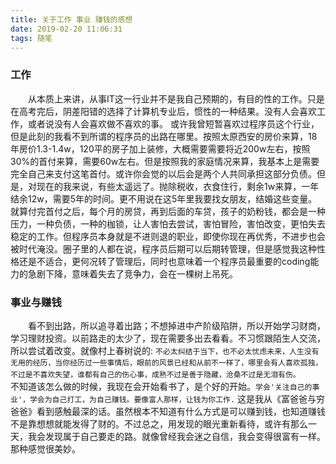 ```yaml
---
title: 关于工作 事业 赚钱的感想
date: 2019-02-20 11:06:31
tags: 随笔
---
```


### 工作

&#12288;&#12288;从本质上来讲，从事IT这一行业并不是我自己预期的，有目的性的工作。只是在高考完后，阴差阳错的选择了计算机专业后，惯性的一种结果。没有人会喜欢工作，或者说没有人会喜欢做不喜欢的事。 或许我曾短暂喜欢过程序员这个行业，但是此刻的我看不到所谓的程序员的出路在哪里。按照太原西安的房价来算，18年房价1.3-1.4w，120平的房子加上装修，大概需要需要将近200w左右，按照30%的首付来算，需要60w左右。但是按照我的家庭情况来算，我基本上是需要完全自己来支付这笔首付。或许你会觉的以后会是两个人共同承担这部分负债。但是，对现在的我来说，有些太遥远了。抛除税收，衣食住行，剩余1w来算，一年结余12w，需要5年的时间。更不用说在这5年里我要找女朋友，结婚这些变量。就算付完首付之后，每个月的房贷，再到后面的车贷，孩子的奶粉钱，都会是一种压力，一种负债，一种的枷锁，让人害怕去尝试，害怕冒险，害怕改变，更怕失去稳定的工作。但程序员本身就是不进则退的职业，即使你现在再优秀，不进步也会被时代淹没。圈子里的人都在说，程序员后期可以后期转管理，但是感觉我这种性格还是不适合，更何况转了管理后，同时也意味着一个程序员最重要的coding能力的急剧下降，意味着失去了竞争力，会在一棵树上吊死。


### 事业与赚钱

&#12288;&#12288;看不到出路，所以追寻着出路；不想掉进中产阶级陷阱，所以开始学习财商，学习理财投资。以前路走的太少了，现在需要多出去看看。不习惯跟陌生人交流，所以尝试着改变。就像村上春树说的: `不必太纠结于当下，也不必太忧虑未来，人生没有无用的经历，当你经历过一些事情后，眼前的风景已经和从前不一样了，哪里会有人喜欢孤独，不过是不喜欢失望，谁都有自己的伤心事，成熟不过是善于隐藏，沧桑不过是无泪有伤。`
&#12288;&#12288;不知道该怎么做的时候，我现在会开始看书了，是个好的开始。`学会'关注自己的事业'，学会为自己打工，为自己赚钱。要像富人那样，让钱为你工作.` 这是我从《富爸爸与穷爸爸》看到感触最深的话。虽然根本不知道有什么方式是可以赚到钱，也知道赚钱不是靠想想就能发得了财的。不过总之，用发现的眼光重新看待，或许有那么一天，我会发现属于自己要走的路。就像曾经我会迷之自信，我会变得很富有一样。那种感觉很美妙。
